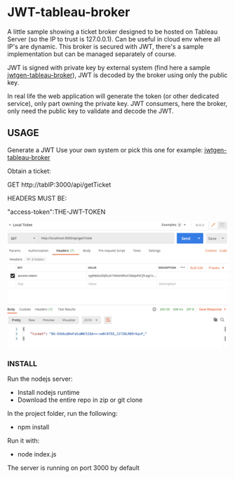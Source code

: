 
# JWT-tableau-broker

A little sample showing a ticket broker designed to be hosted on Tableau Server (so the IP to trust is 127.0.0.1).
Can be useful in cloud env where all IP's are dynamic.
This broker is secured with JWT, there's a sample implementation but can be managed separately of course.

JWT is signed with private key by external system (find here a sample [jwtgen-tableau-broker](https://github.com/aalteirac/jwtgen-tableau-broker)), JWT is decoded by the broker using only the public key.

In real life the web application will generate the token (or other dedicated service), only part owning the private key.
JWT consumers, here the broker, only need the public key to validate and decode the JWT.

## USAGE

Generate a JWT 
Use your own system or pick this one for example: [jwtgen-tableau-broker](https://github.com/aalteirac/jwtgen-tableau-broker)

Obtain  a ticket:

GET http://tabIP:3000/api/getTicket

HEADERS MUST BE:

"access-token":THE-JWT-TOKEN

![ScreenShot](https://raw.githubusercontent.com/aalteirac/jwt-tableau-broker/master/two.png)

### INSTALL
Run the nodejs server:
- Install nodejs runtime
- Download the entire repo in zip or git clone

In the project folder, run the following:
- npm install

Run it with:
- node index.js

The server is running on port 3000 by default
